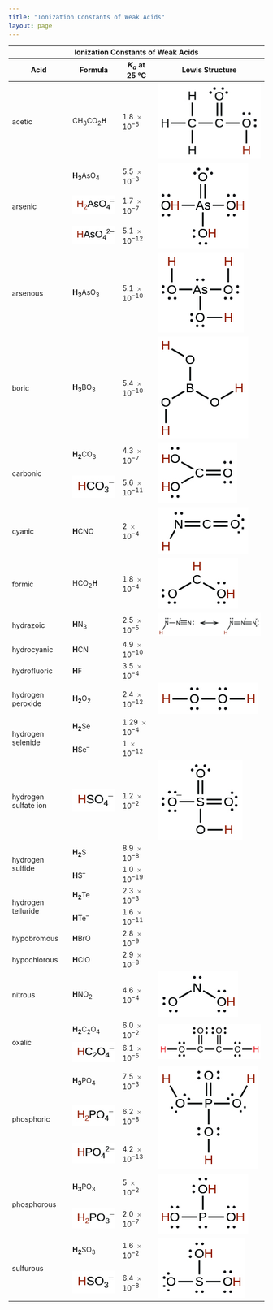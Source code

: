 ```yaml
---
title: "Ionization Constants of Weak Acids"
layout: page
---
```



<table summary="This table has four columns and twenty-two rows. The columns are labeled, &#x201C;Acid,&#x201D; &#x201C;Formula,&#x201D; &#x201C;K subscript a at twenty-five degrees Celsius,&#x201D; and &#x201C;Lewis Structure.&#x201D; The first acid listed is acetic and its formula is C H subscript 3 C O subscript 2 H. The last H in the formula is red. The K subscript a at twenty-five degrees Celsius is 1.8 times ten superscript negative five. The Lewis structure is also shown. It has two C atoms. The first C atom forms single bonds to three hydrogen atoms at 90 degree angles. The first C atom also forms a single bond with the second C atom. The second C atom forms a double bond with an O atom, which has four valence electrons, and forms a single bond with another O atom with four valence electrons. The second O atom also forms a single bond with an H atom. All H atoms are colored red. The second acid is arsenic. There are three formulas listed for arsenic. The first is H subscript 3 A s O subscript 4. The H subscript 3 is red. For this formula the K subscript a at twenty-five degrees Celsius is 5.5 times ten superscript negative three. The second formula is H subscript 2 A s O subscript 4 superscript negative sign. The H subscript 2 is red. For this formula the K subscript a at twenty-five degrees Celsius is 1.7 times ten superscript negative seven. The third formula is H A s O subscript 4 superscript 2 negative sign. The H is red. For this formula, the K subscript a at twenty-five is 5.1 times ten superscript negative 12. The Lewis structure is given and is the same for both formulas. There is an A s atom in the center which forms three single bonds to three O H groups where each O atom has four valence electron. A s also forms a double bond with an O atom which has four valence electrons. All H atoms are colored red. The next acid is arsenous. The formula is H subscript 3 A s O subscript 3. The H subscript 3 is red. The K subscript a at twenty-five degrees Celsius is 5.1 times ten superscript negative ten. The Lewis Structure for arsenous is also given. It has an A s atom with two valence electrons at the center. The A s atom forms a single bond with an O atom with four valence electrons, and the O atom forms a single bond with an H atom. The A s atom also forms another single bond with an O atom with four valence electrons, which also forms a single bond with an H atom. The A s atom also forms a third single bond with another O atom with four valence electrons which forms a single bond with an H atom. All H atoms are colored red. The next acid is boric. The formula is H subscript 3 B O 3. H subscript 3 is red. The K subscript a at twenty-five degrees Celsius is 5.4 times ten superscript negative ten. The Lewis structure is also given. There is a B atom which forms three separate single bonds with three different O atoms. Each O atom forms a single bond with an H atom. All H atoms are red. The next acid is carbonic acid. There are two formulas given for carbonic acid. The first is H subscript 2 C O subscript 3. The H subscript 2 is red. The K subscript a at twenty-five degrees Celsius is 4.3 times ten superscript negative seven. The second formula is H C O subscript 3 superscript negative sign. The H is red. The K subscript a at twenty-five degrees Celsius is 5.6 times ten superscript negative 11. The Lewis structure is also given and is the same for both formulas. It has a C atom which forms a double bond with an O atom with four valence electrons. The C atom also forms a single bond with an O H group, where the O atom has two valence electrons. The C atom also forms another single bond with another O H group, where the O atom has two valence electrons. All of the H atoms are colored red. The next acid is cyanic. The formula is H C N O, and the H is red. The K subscript a at twenty-five degrees Celsius is 2 time ten superscript negative four. The Lewis structure is also given. A C atom forms a double bond with an O atom with four valence electrons. It also forms a double bond with an N atom which has two valence electrons. The N atom also forms a single bond with an H atom. The H atom is colored red. The next acid is formic. The formula is H C O subscript 2 H. The second H is colored red. The K subscript a at twenty-five degrees Celsius is 1.8 time ten superscript negative four. The Lewis structure is also given. A C H group forms a single bond with an O H group where the O has four valence electrons. The C H group also forms a single bond with an O atom with four valence electrons. The next acid is hydrazoic. The formula is H N subscript 3. The H is red. The K subscript a at twenty-five degrees Celsius is 2.5 time ten superscript negative 5. The Lewis structure is also given. There is an N atom with two valence electrons that forms a single bond with an H atom. The N atom also forms a single bond with another N atom, and that N atom forms a triple bond with another N atom with two valence electrons. This yields an N atom with two valence electrons which forms a single bond with an H atom. The N atom also forms a double bond with another N atom, which forms a double bond with another N atom with four valence electrons. All H atoms are red. The next acid is hydrocyanic. The formula is H C N. The H is colored red. The K subscript a at twenty-five degrees Celsius is 4.9 time ten superscript negative ten. There is no Lewis structure given. The next acid is hydrofluoric. The formula is H F. The H is colored red. The K subscript a at twenty-five degrees Celsius is 3.5 time ten superscript negative 4. There is no Lewis structure given. The next acid is hydrogen peroxide. The formula is H subscript 2 O subscript 2. The H subscript 2 is red The K subscript a at twenty-five degrees Celsius is 2.4 time ten superscript negative 12. The Lewis structure is given. There is an H atom which forms a single bond with an O atom with four valence electrons which forms a single bond with another O atom with four valence electrons which forms a single bond with another H atom. The H atoms are red. The next acid is hydrogen selenide. There are two formulas given. The first is H subscript 2 S e. The H subscript 2 is red. The K subscript a at twenty-five degrees Celsius is 1.29 time ten superscript negative four. The second formula is H S  e superscript negative sign. The H is red. the K subscript a at twenty-five degrees Celsius is one times ten superscript negative twelve. There is no Lewis structure given for hydrogen selenide. The next acid is hydrogen sulfate ion. The formula is H S O subscript 4 superscript negative sign. The H is red. The K subscript a at twenty-five degrees Celsius is 1.2 times ten superscript negative 2. The Lewis structure is given. An S atom forms a double bond with an O atom with four valence electrons. It also forms a second double bond with another O atom with four valence electrons. The S atom also forms a single bond with an O atom with six valence electrons, and it forms a single bond with an O atom which forms a single bond with an H atom. The H atom is red. The next acid is hydrogen sulfide. There are two formulas given. The first is H subscript 2 S. The H subscript 2 is red. The K subscript a at twenty-five degrees Celsius is 8.9 times ten superscript negative eight. The second formula is H S superscript negative sign. The K subscript a at twenty-five degrees Celsius is 1.0 times ten superscript negative 19. There is no Lewis structure given. The next acid is hydrogen telluride. There are two formulas given. The first is H subscript 2 T e. The H subscript 2 is red. The K subscript a at twenty-five degrees Celsius is 2.3 times ten superscript negative 3. The second formula is H T e superscript negative sign. The H is red. The K subscript a at twenty-five degrees Celsius is 1.6 times ten superscript negative eleven. There is no Lewis structure given. The next acid is hypobromous. The formula is H B r O. The H is red. The K subscript a at twenty-five degrees Celsius is 1.6 times ten superscript negative nine. There is no Lewis structure given. The next acid is hypochlorous. The formula is H C l O. The H is red. The K subscript a at twenty-five degrees Celsius is 2.9 times ten superscript negative 8. There is no Lewis structure given. The next acid is nitrous. The formula is H N O subscript 2. The H is red. The K subscript a at twenty-five degrees Celsius is 4.6 times ten superscript negative four. The Lewis structure is given. An N atom with two valence electrons forms a single bond with an O atom with four valence electrons. The N atom also forms a single bond with an O H group where the O has four valence electrons. The H atom is red. The next acid is oxalic. There are two formulas given. The first is H subscript 2 C subscript 2 O subscript 4. The H subscript 2 is red. The K subscript a at twenty-five degrees Celsius is 6.0 times ten superscript negative two. The second formula is H C subscript 2 O subscript 4 superscript negative sign. The H is red. The K subscript a at twenty-five degrees Celsius is 6.1 times ten superscript negative five. The Lewis structure is given and is the same for both formulas. An H atom forms a single bond with an O atom which has four valence electrons. the O atom forms a single bond with a C atom. The C atom forms a single bond with another O atom with four valence electrons. The C atom also forms a single with another C atom. The second C atom forms a single bond with an O atom with four valence electrons. The C atom also forms a second single bond with an O atom with four valence electrons. The O atom forms a single bond with an H atom. The H atoms are red. The next acid is phosphoric. There are three formulas given. The first is H subscript 3 P O subscript 4. The H subscript 3 is red. The K subscript a at twenty-five degrees Celsius is 7.5 times ten superscript negative 3. The second formula is H subscript 2 P O subscript 4 superscript negative sign. The H subscript 2 is red. The K subscript a at twenty-five degrees Celsius is 6.2 time ten superscript negative eight. The third formula given is H P O subscript 4 superscript two negative. The K subscript a at twenty-five degrees Celsius is 4.2 times ten superscript negative 13. The H is red. The Lewis structure is given and is the same for all three formulas. A P atom forms a single bond with an O atom with four valence electrons. The O atom forms a single bond with an H atom. The P atom also forms a double bond with an O atom with four valence electrons. The P atom forms a single bond with an O atom with four valence electrons. The O atom forms a single bond with an H atom. The P atom also forms another single bond with another O atom with four valence electrons. The O atom also forms a single bond with an H atom. The H atoms are red. The next acid is phosphorous. There are two formulas given. The first is H subscript 3 P O subscript 3. The H subscript 3 is red. The K subscript a at twenty-five degrees Celsius is five time ten superscript negative two. The second formula is H subscript 2 P O subscript 3 superscript negative sign. The H subscript 2 is red. The K subscript a at twenty-five degrees Celsius is 2.0 times ten superscript negative 7. The Lewis structure is given and is the same for both formulas. A P atom with two valence electrons forms three separate single bonds with three O H groups. The O atoms in all three O H groups each have four valence electrons. The H atoms are red. The last acid in the table is sulfurous. There are two formulas given. The first is H subscript 2 S O subscript 3. The H subscript 2 is red. The K subscript a at twenty-five degrees Celsius is 1.6 times ten superscript negative two. The second formula is H S O subscript 3 superscript negative sign. The H is red. The K subscript a at twenty-five degrees Celsius is 6.4 times ten superscript negative 8. The Lewis structure is given and is the same for both formulas. The S atom has two valence electrons and forms a single bond with an O atom with four valence electrons. The S atom also forms a single bond with an O H group. The O atom has four valence electrons. The S atom also forms another single bond with another O H group. The O atom has four valence electrons." class="span-all"><thead>
<tr valign="middle">
<th colspan="4" data-valign="middle">Ionization Constants of Weak Acids</th>
</tr>
<tr valign="middle">
<th data-valign="middle" data-align="left">Acid</th>
<th data-valign="middle" data-align="left">Formula</th>
<th data-valign="middle" data-align="left"><em>K<sub>a</sub></em> at 25 °C</th>
<th data-valign="middle" data-align="left">Lewis Structure</th>
</tr>
</thead><tbody>
<tr valign="middle">
<td data-valign="middle" data-align="left">acetic</td>
<td data-valign="middle" data-align="left">CH<sub>3</sub>CO<sub>2</sub><strong class="emphasis-one">H</strong></td>
<td data-valign="middle" data-align="left">1.8 <math xmlns="http://www.w3.org/1998/Math/MathML"><mo>×</mo></math> 10<sup>−5</sup></td>
<td data-valign="middle" data-align="left"><span data-type="media" data-alt=" "><img src="../resources/CNX_Chem_00_HH_1sacetic_img.jpg" alt=" " /></span></td>
</tr>

<tr valign="middle">
<td rowspan="3" data-valign="middle" data-align="left">arsenic</td>
<td data-valign="middle" data-align="left"><strong class="emphasis-one">H<sub>3</sub></strong>AsO<sub>4</sub></td>
<td data-valign="middle" data-align="left">5.5 <math xmlns="http://www.w3.org/1998/Math/MathML"><mo>×</mo></math> 10<sup>−3</sup></td>
<td rowspan="3" data-valign="middle" data-align="left"><span data-type="media" data-alt=" "><img src="../resources/CNX_Chem_00_HH_1sarsenic_img.jpg" alt=" " /></span></td>
</tr>

<tr valign="middle">
<td data-valign="middle" data-align="left"><span data-type="media" data-alt=" "><img src="../resources/CNX_Chem_00_HH_chemform1_img.jpg" alt=" " /></span></td>
<td data-valign="middle" data-align="left">1.7 <math xmlns="http://www.w3.org/1998/Math/MathML"><mo>×</mo></math> 10<sup>−7</sup></td>
</tr>

<tr valign="middle">
<td data-valign="middle" data-align="left"><span data-type="media" data-alt=" "><img src="../resources/CNX_Chem_00_HH_chemform2_img.jpg" alt=" " /></span></td>
<td data-valign="middle" data-align="left">5.1 <math xmlns="http://www.w3.org/1998/Math/MathML"><mo>×</mo></math> 10<sup>−12</sup></td>
</tr>

<tr valign="middle">
<td data-valign="middle" data-align="left">arsenous</td>
<td data-valign="middle" data-align="left"><strong class="emphasis-one">H<sub>3</sub></strong>AsO<sub>3</sub></td>
<td data-valign="middle" data-align="left">5.1 <math xmlns="http://www.w3.org/1998/Math/MathML"><mo>×</mo></math> 10<sup>−10</sup></td>
<td data-valign="middle" data-align="left"><span data-type="media" data-alt=" "><img src="../resources/CNX_Chem_00_HH_1sarsenous_img.jpg" alt=" " /></span></td>
</tr>

<tr valign="middle">
<td data-valign="middle" data-align="left">boric</td>
<td data-valign="middle" data-align="left"><strong class="emphasis-one">H<sub>3</sub></strong>BO<sub>3</sub></td>
<td data-valign="middle" data-align="left">5.4 <math xmlns="http://www.w3.org/1998/Math/MathML"><mo>×</mo></math> 10<sup>−10</sup></td>
<td data-valign="middle" data-align="left"><span data-type="media" data-alt=" "><img src="../resources/CNX_Chem_00_HH_1sboric_img.jpg" alt=" " /></span></td>
</tr>

<tr valign="middle">
<td rowspan="2" data-valign="middle" data-align="left">carbonic</td>
<td data-valign="middle" data-align="left"><strong class="emphasis-one">H<sub>2</sub></strong>CO<sub>3</sub></td>
<td data-valign="middle" data-align="left">4.3 <math xmlns="http://www.w3.org/1998/Math/MathML"><mo>×</mo></math> 10<sup>−7</sup></td>
<td rowspan="2" data-valign="middle" data-align="left"><span data-type="media" data-alt=" "><img src="../resources/CNX_Chem_00_HH_1scarbonic_img.jpg" alt=" " /></span></td>
</tr>

<tr valign="middle">
<td data-valign="middle" data-align="left"><span data-type="media" data-alt=" "><img src="../resources/CNX_Chem_00_HH_chemform3_img.jpg" alt=" " /></span></td>
<td data-valign="middle" data-align="left">5.6 <math xmlns="http://www.w3.org/1998/Math/MathML"><mo>×</mo></math> 10<sup>−11</sup></td>
</tr>


<tr valign="middle">
<td data-valign="middle" data-align="left">cyanic</td>
<td data-valign="middle" data-align="left"><strong class="emphasis-one">H</strong>CNO</td>
<td data-valign="middle" data-align="left">2 <math xmlns="http://www.w3.org/1998/Math/MathML"><mo>×</mo></math> 10<sup>−4</sup></td>
<td data-valign="middle" data-align="left"><span data-type="media" data-alt=" "><img src="../resources/CNX_Chem_00_HH_1scyanic_img.jpg" alt=" " /></span></td>
</tr>

<tr valign="middle">
<td data-valign="middle" data-align="left">formic</td>
<td data-valign="middle" data-align="left">HCO<sub>2</sub><strong class="emphasis-one">H</strong></td>
<td data-valign="middle" data-align="left">1.8 <math xmlns="http://www.w3.org/1998/Math/MathML"><mo>×</mo></math> 10<sup>−4</sup></td>
<td data-valign="middle" data-align="left"><span data-type="media" data-alt=" "><img src="../resources/CNX_Chem_00_HH_1sformic_img.jpg" alt=" " /></span></td>
</tr>


<tr valign="middle">
<td data-valign="middle" data-align="left">hydrazoic</td>
<td data-valign="middle" data-align="left"><strong class="emphasis-one">H</strong>N<sub>3</sub></td>
<td data-valign="middle" data-align="left">2.5 <math xmlns="http://www.w3.org/1998/Math/MathML"><mo>×</mo></math> 10<sup>−5</sup></td>
<td data-valign="middle" data-align="left"><span data-type="media" data-alt=" "><img src="../resources/CNX_Chem_00_HH_1shydrazoi_img.jpg" alt=" " /></span></td>
</tr>

<tr valign="middle">
<td data-valign="middle" data-align="left">hydrocyanic</td>
<td data-valign="middle" data-align="left"><strong class="emphasis-one">H</strong>CN</td>
<td data-valign="middle" data-align="left">4.9 <math xmlns="http://www.w3.org/1998/Math/MathML"><mo>×</mo></math> 10<sup>−10</sup></td>
<td data-valign="middle" data-align="left" />
</tr>
<tr valign="middle">
<td data-valign="middle" data-align="left">hydrofluoric</td>
<td data-valign="middle" data-align="left"><strong class="emphasis-one">H</strong>F</td>
<td data-valign="middle" data-align="left">3.5 <math xmlns="http://www.w3.org/1998/Math/MathML"><mo>×</mo></math> 10<sup>−4</sup></td>
<td data-valign="middle" data-align="left" />
</tr>

<tr valign="middle">
<td data-valign="middle" data-align="left">hydrogen peroxide</td>
<td data-valign="middle" data-align="left"><strong class="emphasis-one">H<sub>2</sub></strong>O<sub>2</sub></td>
<td data-valign="middle" data-align="left">2.4 <math xmlns="http://www.w3.org/1998/Math/MathML"><mo>×</mo></math> 10<sup>−12</sup></td>
<td data-valign="middle" data-align="left"><span data-type="media" data-alt=" "><img src="../resources/CNX_Chem_00_HH_1shydroper_img.jpg" alt=" " /></span></td>
</tr>

<tr valign="middle">
<td rowspan="2" data-valign="middle" data-align="left">hydrogen selenide</td>
<td data-valign="middle" data-align="left"><strong class="emphasis-one">H<sub>2</sub></strong>Se</td>
<td data-valign="middle" data-align="left">1.29 <math xmlns="http://www.w3.org/1998/Math/MathML"><mo>×</mo></math> 10<sup>−4</sup></td>
<td data-valign="middle" data-align="left" />
</tr>

<tr valign="middle">
<td data-valign="middle" data-align="left"><strong class="emphasis-one">H</strong>Se<sup>–</sup></td>
<td data-valign="middle" data-align="left">1 <math xmlns="http://www.w3.org/1998/Math/MathML"><mo>×</mo></math> 10<sup>−12</sup></td>
<td data-valign="middle" data-align="left" />
</tr>

<tr valign="middle">
<td data-valign="middle" data-align="left">hydrogen sulfate ion</td>
<td data-valign="middle" data-align="left"><span data-type="media" data-alt=" "><img src="../resources/CNX_Chem_00_HH_chemform4_img.jpg" alt=" " /></span></td>
<td data-valign="middle" data-align="left">1.2 <math xmlns="http://www.w3.org/1998/Math/MathML"><mo>×</mo></math> 10<sup>−2</sup></td>
<td data-valign="middle" data-align="left"><span data-type="media" data-alt=" "><img src="../resources/CNX_Chem_00_HH_1shydrosul_img.jpg" alt=" " /></span></td>
</tr>

<tr valign="middle">
<td rowspan="2" data-valign="middle" data-align="left">hydrogen sulfide</td>
<td data-valign="middle" data-align="left"><strong class="emphasis-one">H<sub>2</sub></strong>S</td>
<td data-valign="middle" data-align="left">8.9 <math xmlns="http://www.w3.org/1998/Math/MathML"><mo>×</mo></math> 10<sup>−8</sup></td>
<td data-valign="middle" data-align="left" />
</tr>


<tr valign="middle">
<td data-valign="middle" data-align="left"><strong class="emphasis-one">H</strong>S<sup>–</sup></td>
<td data-valign="middle" data-align="left">1.0 <math xmlns="http://www.w3.org/1998/Math/MathML"><mo>×</mo></math> 10<sup>−19</sup></td>
<td data-valign="middle" data-align="left" />
</tr>

<tr valign="middle">
<td rowspan="2" data-valign="middle" data-align="left">hydrogen telluride</td>
<td data-valign="middle" data-align="left"><strong class="emphasis-one">H<sub>2</sub></strong>Te</td>
<td data-valign="middle" data-align="left">2.3 <math xmlns="http://www.w3.org/1998/Math/MathML"><mo>×</mo></math> 10<sup>−3</sup></td>
<td data-valign="middle" data-align="left" />
</tr>

<tr valign="middle">
<td data-valign="middle" data-align="left"><strong class="emphasis-one">H</strong>Te<sup>–</sup></td>
<td data-valign="middle" data-align="left">1.6 <math xmlns="http://www.w3.org/1998/Math/MathML"><mo>×</mo></math> 10<sup>−11</sup></td>
<td data-valign="middle" data-align="left" />
</tr>

<tr valign="middle">
<td data-valign="middle" data-align="left">hypobromous</td>
<td data-valign="middle" data-align="left"><strong class="emphasis-one">H</strong>BrO</td>
<td data-valign="middle" data-align="left">2.8 <math xmlns="http://www.w3.org/1998/Math/MathML"><mo>×</mo></math> 10<sup>−9</sup></td>
<td data-valign="middle" data-align="left" />
</tr>

<tr valign="middle">
<td data-valign="middle" data-align="left">hypochlorous</td>
<td data-valign="middle" data-align="left"><strong class="emphasis-one">H</strong>ClO</td>
<td data-valign="middle" data-align="left">2.9 <math xmlns="http://www.w3.org/1998/Math/MathML"><mo>×</mo></math> 10<sup>−8</sup></td>
<td data-valign="middle" data-align="left" />
</tr>


<tr valign="middle">
<td data-valign="middle" data-align="left">nitrous</td>
<td data-valign="middle" data-align="left"><strong class="emphasis-one">H</strong>NO<sub>2</sub></td>
<td data-valign="middle" data-align="left">4.6 <math xmlns="http://www.w3.org/1998/Math/MathML"><mo>×</mo></math> 10<sup>−4</sup></td>
<td data-valign="middle" data-align="left"><span data-type="media" data-alt=" "><img src="../resources/CNX_Chem_00_HH_1snitrous_img.jpg" alt=" " /></span></td>
</tr>

<tr valign="middle">
<td rowspan="2" data-valign="middle" data-align="left">oxalic</td>
<td data-valign="middle" data-align="left"><strong class="emphasis-one">H<sub>2</sub></strong>C<sub>2</sub>O<sub>4</sub></td>
<td data-valign="middle" data-align="left">6.0 <math xmlns="http://www.w3.org/1998/Math/MathML"><mo>×</mo></math> 10<sup>−2</sup></td>
<td rowspan="2" data-valign="middle" data-align="left"><span data-type="media" data-alt=" "><img src="../resources/CNX_Chem_00_HH_1soxalic_img.jpg" alt=" " /></span></td>
</tr>

<tr valign="middle">
<td data-valign="middle" data-align="left"><span data-type="media" data-alt=" "><img src="../resources/CNX_Chem_00_HH_chemform5_img.jpg" alt=" " /></span></td>
<td data-valign="middle" data-align="left">6.1 <math xmlns="http://www.w3.org/1998/Math/MathML"><mo>×</mo></math> 10<sup>−5</sup></td>
</tr>

<tr valign="middle">
<td rowspan="3" data-valign="middle" data-align="left">phosphoric</td>
<td data-valign="middle" data-align="left"><strong class="emphasis-one">H<sub>3</sub></strong>PO<sub>4</sub></td>
<td data-valign="middle" data-align="left">7.5 <math xmlns="http://www.w3.org/1998/Math/MathML"><mo>×</mo></math> 10<sup>−3</sup></td>
<td rowspan="3" data-valign="middle" data-align="left"><span data-type="media" data-alt=" "><img src="../resources/CNX_Chem_00_HH_1sphosphor_img.jpg" alt=" " /></span></td>
</tr>

<tr valign="middle">
<td data-valign="middle" data-align="left"><span data-type="media" data-alt=" "><img src="../resources/CNX_Chem_00_HH_chemform6_img.jpg" alt=" " /></span></td>
<td data-valign="middle" data-align="left">6.2 <math xmlns="http://www.w3.org/1998/Math/MathML"><mo>×</mo></math> 10<sup>−8</sup></td>
</tr>

<tr valign="middle">
<td data-valign="middle" data-align="left"><span data-type="media" data-alt=" "><img src="../resources/CNX_Chem_00_HH_chemform7_img.jpg" alt=" " /></span></td>
<td data-valign="middle" data-align="left">4.2 <math xmlns="http://www.w3.org/1998/Math/MathML"><mo>×</mo></math> 10<sup>−13</sup></td>
</tr>


<tr valign="middle">
<td rowspan="2" data-valign="middle" data-align="left">phosphorous</td>
<td data-valign="middle" data-align="left"><strong class="emphasis-one">H<sub>3</sub></strong>PO<sub>3</sub></td>
<td data-valign="middle" data-align="left">5 <math xmlns="http://www.w3.org/1998/Math/MathML"><mo>×</mo></math> 10<sup>−2</sup></td>
<td rowspan="2" data-valign="middle" data-align="left"><span data-type="media" data-alt=" "><img src="../resources/CNX_Chem_00_HH_1sphospho2_img.jpg" alt=" " /></span></td>
</tr>

<tr valign="middle">
<td data-valign="middle" data-align="left"><span data-type="media" data-alt=" "><img src="../resources/CNX_Chem_00_HH_chemform8_img.jpg" alt=" " /></span></td>
<td data-valign="middle" data-align="left">2.0 <math xmlns="http://www.w3.org/1998/Math/MathML"><mo>×</mo></math> 10<sup>−7</sup></td>
</tr>


<tr valign="middle">
<td rowspan="2" data-valign="middle" data-align="left">sulfurous</td>
<td data-valign="middle" data-align="left"><strong class="emphasis-one">H<sub>2</sub></strong>SO<sub>3</sub></td>
<td data-valign="middle" data-align="left">1.6 <math xmlns="http://www.w3.org/1998/Math/MathML"><mo>×</mo></math> 10<sup>−2</sup></td>
<td rowspan="2" data-valign="middle" data-align="left"><span data-type="media" data-alt=" "><img src="../resources/CNX_Chem_00_HH_1ssulfurou_img.jpg" alt=" " /></span></td>
</tr>

<tr valign="middle">
<td data-valign="middle" data-align="left"><span data-type="media" data-alt=" "><img src="../resources/CNX_Chem_00_HH_chemform9_img.jpg" alt=" " /></span></td>
<td data-valign="middle" data-align="left">6.4 <math xmlns="http://www.w3.org/1998/Math/MathML"><mo>×</mo></math> 10<sup>−8</sup>
</td>
</tr>

</tbody></table>

